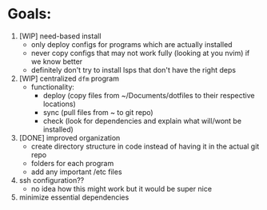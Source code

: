 # Goals:

1. [WIP] need-based install
    - only deploy configs for programs which are actually installed
    - never copy configs that may not work fully (looking at you nvim) if we know better
    - definitely don't try to install lsps that don't have the right deps
2. [WIP] centralized `dfm` program
    - functionality:
        - deploy (copy files from ~/Documents/dotfiles to their respective locations)
        - sync (pull files from ~ to git repo)
        - check (look for dependencies and explain what will/wont be installed)
3. [DONE] improved organization
    - create directory structure in code instead of having it in the actual git repo
    - folders for each program
    - add any important /etc files
4. ssh configuration??
    - no idea how this might work but it would be super nice
5. minimize essential dependencies

